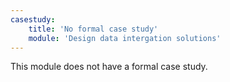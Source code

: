 ```yaml
---
casestudy:
    title: 'No formal case study'
    module: 'Design data intergation solutions'
---
```

This module does not have a formal case study. 
